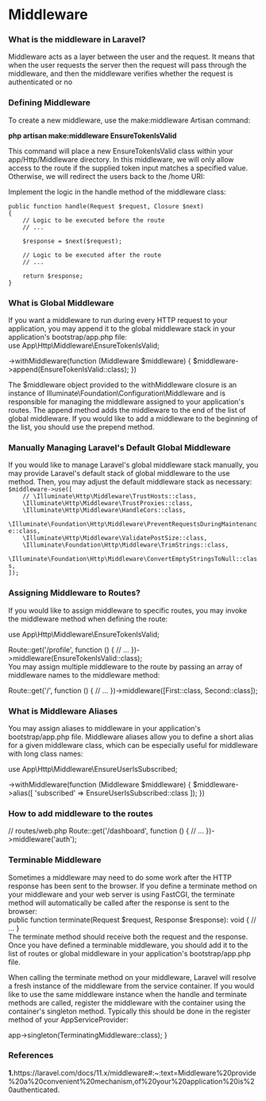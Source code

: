 <h1>Middleware</h1>
<h3>What is the middleware in Laravel?</h3>
<p>Middleware acts as a layer between the user and the request. It means that when the user requests the server then the request will pass through the middleware, and then the middleware verifies whether the request is authenticated or no </p>
<h3>Defining Middleware</h3>
<p>To create a new middleware, use the make:middleware Artisan command:

<b>php artisan make:middleware EnsureTokenIsValid</b>

This command will place a new EnsureTokenIsValid class within your app/Http/Middleware directory. In this middleware, we will only allow access to the route if the supplied token input matches a specified value. Otherwise, we will redirect the users back to the /home URI:</p>
<p>Implement the logic in the handle method of the middleware class:

    public function handle(Request $request, Closure $next)
    {
        // Logic to be executed before the route
        // ...

        $response = $next($request);

        // Logic to be executed after the route
        // ...

        return $response;
    }

</p>

 <h3>What is Global Middleware </h3>

<p>If you want a middleware to run during every HTTP request to your application, you may append it to the global middleware stack in your application's bootstrap/app.php file:
<br>
use App\Http\Middleware\EnsureTokenIsValid;
 
->withMiddleware(function (Middleware $middleware) {
     $middleware->append(EnsureTokenIsValid::class);
})

The $middleware object provided to the withMiddleware closure is an instance of Illuminate\Foundation\Configuration\Middleware and is responsible for managing the middleware assigned to your application's routes. The append method adds the middleware to the end of the list of global middleware. If you would like to add a middleware to the beginning of the list, you should use the prepend method.
</p>
<h3>Manually Managing Laravel's Default Global Middleware</h3>

<p>If you would like to manage Laravel's global middleware stack manually, you may provide Laravel's default stack of global middleware to the use method. Then, you may adjust the default middleware stack as necessary:
<br>
<?php 

    $middleware->use([
        // \Illuminate\Http\Middleware\TrustHosts::class,
        \Illuminate\Http\Middleware\TrustProxies::class,
        \Illuminate\Http\Middleware\HandleCors::class,
        \Illuminate\Foundation\Http\Middleware\PreventRequestsDuringMaintenance::class,
        \Illuminate\Http\Middleware\ValidatePostSize::class,
        \Illuminate\Foundation\Http\Middleware\TrimStrings::class,
        \Illuminate\Foundation\Http\Middleware\ConvertEmptyStringsToNull::class,
    ]);
</p>

<h3>Assigning Middleware to Routes?</h3>

<p>If you would like to assign middleware to specific routes, you may invoke the middleware method when defining the route:

use App\Http\Middleware\EnsureTokenIsValid;
 
Route::get('/profile', function () {
    // ...
})->middleware(EnsureTokenIsValid::class);
<br>
You may assign multiple middleware to the route by passing an array of middleware names to the middleware method:

Route::get('/', function () {
    // ...
})->middleware([First::class, Second::class]);
</p>
<h3>What is Middleware Aliases</h3>
<p>You may assign aliases to middleware in your application's bootstrap/app.php file. Middleware aliases allow you to define a short alias for a given middleware class, which can be especially useful for middleware with long class names:
<br>

use App\Http\Middleware\EnsureUserIsSubscribed;

->withMiddleware(function (Middleware $middleware) {
    $middleware->alias([
        'subscribed' => EnsureUserIsSubscribed::class
    ]);
})
</p>
<h3>How to add middleware to the routes</h3>
<p>// routes/web.php
Route::get('/dashboard', function () {
    // ...
})->middleware('auth');</p>

<h3>Terminable Middleware</h3>
<p>Sometimes a middleware may need to do some work after the HTTP response has been sent to the browser. If you define a terminate method on your middleware and your web server is using FastCGI, the terminate method will automatically be called after the response is sent to the browser:
<br>
 public function terminate(Request $request, Response $response): void
    {
        // ...
    }
    <br>
    The terminate method should receive both the request and the response. Once you have defined a terminable middleware, you should add it to the list of routes or global middleware in your application's bootstrap/app.php file.

When calling the terminate method on your middleware, Laravel will resolve a fresh instance of the middleware from the service container. If you would like to use the same middleware instance when the handle and terminate methods are called, register the middleware with the container using the container's singleton method. Typically this should be done in the register method of your AppServiceProvider:
<br>
<?php
use App\Http\Middleware\TerminatingMiddleware;

public function register(): void
{
    $this->app->singleton(TerminatingMiddleware::class);
}
</p>


<h3>References</h3>
<p><b>1.</b>https://laravel.com/docs/11.x/middleware#:~:text=Middleware%20provide%20a%20convenient%20mechanism,of%20your%20application%20is%20authenticated.</p>
